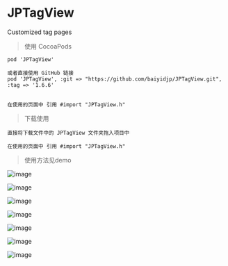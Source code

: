 # JPTagView
Customized tag pages

> 使用 CocoaPods

```
pod 'JPTagView' 

或者直接使用 GitHub 链接
pod 'JPTagView', :git => "https://github.com/baiyidjp/JPTagView.git", :tag => '1.6.6'


在使用的页面中 引用 #import "JPTagView.h"

```

> 下载使用

```
直接将下载文件中的 JPTagView 文件夹拖入项目中

在使用的页面中 引用 #import "JPTagView.h"
```


> 使用方法见demo

![image](https://github.com/baiyidjp/JPTagViewDemo/blob/master/gif/000.gif)

![image](https://github.com/baiyidjp/JPTagViewDemo/blob/master/gif/111.gif)

![image](https://github.com/baiyidjp/JPTagViewDemo/blob/master/gif/222.gif)

![image](https://github.com/baiyidjp/JPTagViewDemo/blob/master/gif/333.gif)

![image](https://github.com/baiyidjp/JPTagViewDemo/blob/master/gif/444.gif)

![image](https://github.com/baiyidjp/JPTagViewDemo/blob/master/gif/555.gif)

![image](https://github.com/baiyidjp/JPTagViewDemo/blob/master/gif/666.gif)

